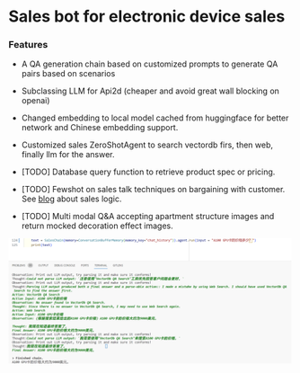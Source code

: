# Sales bot for electronic device sales

### Features
* A QA generation chain based on customized prompts to generate QA pairs based on scenarios

* Subclassing LLM for Api2d (cheaper and avoid great wall blocking on openai)

* Changed embedding to local model cached from huggingface for better network and Chinese embedding support.

* Customized sales ZeroShotAgent to search vectordb firs, then web, finally llm for the answer.

* [TODO] Database query function to retrieve product spec or pricing.

* [TODO] Fewshot on sales talk techniques on bargaining with customer. See [blog](https://zhuanlan.zhihu.com/p/357487465) about sales logic.
  
* [TODO] Multi modal Q&A accepting apartment structure images and 
  return mocked decoration effect images.

![Alt text](resources/image.png)